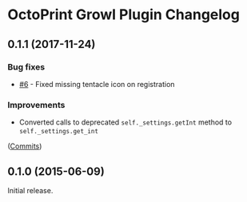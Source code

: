 # OctoPrint Growl Plugin Changelog

## 0.1.1 (2017-11-24)

### Bug fixes

  * [#6](https://github.com/OctoPrint/OctoPrint-Growl/issues/6) - Fixed missing tentacle icon on registration

### Improvements

  * Converted calls to deprecated `self._settings.getInt` method to `self._settings.get_int`
   
([Commits](https://github.com/OctoPrint/OctoPrint-Growl/compare/0.1.0...0.1.1))

## 0.1.0 (2015-06-09)

Initial release.